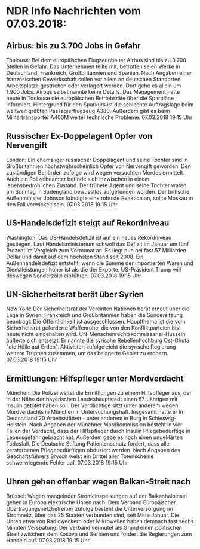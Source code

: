 # NDR Info Nachrichten vom 07.03.2018:


## Airbus: bis zu 3.700 Jobs in Gefahr
Toulouse: Bei dem europäischen Flugzeugbauer Airbus sind bis zu 3.700 Stellen in Gefahr. Das Unternehmen teilte mit, betroffen seien Werke in Deutschland, Frankreich, Großbritannien und Spanien. Nach Angaben einer französischen Gewerkschaft sollen vor allem an deutschen Standorten Arbeitsplätze gestrichen oder verlagert werden. Dort gehe es allein um 1.900 Jobs. Airbus selbst nannte keine Details. Das Management hatte heute in Toulouse die europäischen Betriebsräte über die Sparpläne informiert. Hintergrund für den Sparkurs ist die schlechte Auftragslage beim weltweit größten Passagierflugzeug A380. Außerdem gibt es beim Militärtransporter A400M weiter technische Probleme. 07.03.2018 19:15 Uhr 

## Russischer Ex-Doppelagent Opfer von Nervengift
London: Ein ehemaliger russischer Doppelagent und seine Tochter sind in Großbritannien höchstwahrscheinlich Opfer von Nervengift
geworden. Den zuständigen Behörden zufolge wird wegen versuchten Mordes ermittelt. Auch ein Polizeibeamter befinde sich inzwischen in einem lebensbedrohlichen Zustand. Der frühere Agent und seine Tochter waren am Sonntag in Südengland bewusstlos aufgefunden worden. Der britische Außenminister Johnson kündigte eine robuste Reaktion an, sollte Moskau in den Fall verwickelt sein. 07.03.2018 19:15 Uhr 

## US-Handelsdefizit steigt auf Rekordniveau
Washington: Das US-Handelsdefizit ist auf ein neues Rekordniveau gestiegen. Laut Handelsministerium schwoll das Defizit im Januar um fünf Prozent im Vergleich zum Vormonat an. Es liegt nun bei fast 57 Milliarden Dollar und damit auf dem höchsten Stand seit 2008. Ein Außenhandelsdefizit entsteht, wenn die Summe der importierten Waren und Dienstleistungen höher ist als die der Exporte. US-Präsident Trump will deswegen Sonderzölle einführen. 07.03.2018 19:15 Uhr 

## UN-Sicherheitsrat berät über Syrien
New York: Der Sicherheitsrat der Vereinten Nationen berät erneut über die Lage in Syrien. Frankreich und Großbritannien haben die Sondersitzung beantragt. Die Öffentlichkeit ist ausgeschlossen. Hauptthema ist die vom Sicherheitsrat geforderte Waffenruhe, die von den Konfliktparteien bis heute nicht eingehalten wird. UN-Menschenrechtskommissar al-Hussein äußerte sich entsetzt. Er nannte die syrische Rebellenhochburg Ost-Ghuta "die Hölle auf Erden". Aktivisten zufolge zieht die syrische Regierung weitere Truppen zusammen, um das belagerte Gebiet zu erobern. 07.03.2018 19:15 Uhr 

## Ermittlungen: Hilfspfleger unter Mordverdacht
München: Die Polizei weitet die Ermittlungen zu einem Hilfspfleger aus, der in der Nähe der bayerischen Landeshauptstadt einen 87-Jährigen mit Insulin getötet haben soll. Der Verdächtige sitzt unter anderem wegen Mordverdachts in München in Untersuchungshaft. Insgesamt hatte er in Deutschland 20 Arbeitsstätten - unter anderem in Burg in Schleswig-Holstein. Nach Angaben der Münchner Mordkommission besteht in vier Fällen der Verdacht, dass der Hilfspfleger durch Insulin Pflegebedürftige in Lebensgefahr gebracht hat. Außerdem gebe es noch einen ungeklärten Todesfall. Die Deutsche Stiftung Patientenschutz fordert, dass alle verstorbenen Pflegebedürftigen obduziert werden. Nach Angaben des Geschäftsführers Brysch weist ein Drittel aller Totenscheine schwerwiegende Fehler auf. 07.03.2018 19:15 Uhr 

## Uhren gehen offenbar wegen Balkan-Streit nach
Brüssel: Wegen mangelnder Stromeinspeisungen auf der Balkanhalbinsel gehen in Europa elektrische Uhren nach. Dem Verband Europäischer Übertragungsnetzbetreiber zufolge besteht die Unterversorgung im Stromnetz, über das 25 Staaten verbunden sind, seit Mitte Januar. Die Uhren etwa von Radioweckern oder Mikrowellen haben demnach fast sechs Minuten Verspätung. Der Verband vermutet als Grund einen politischen Streit zwischem dem Kosovo und Serbien und fordert die Regierungen zum Handeln auf. 07.03.2018 19:15 Uhr 
